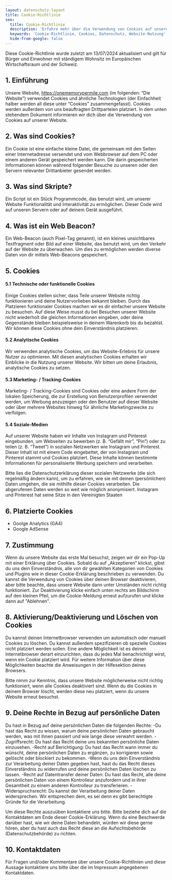 ```yaml
---
layout: datenschutz-layout
title: Cookie-Richtlinie
seo:
  title: Cookie-Richtlinie
  description: 'Erfahre mehr über die Verwendung von Cookies auf unserer Website und wie sie deine Erfahrung verbessern.'
  keywords: 'Cookie-Richtlinie, Cookies, Datenschutz, Website-Nutzung'
  hide-from-google: false
---
```

Diese Cookie-Richtlinie wurde zuletzt am 13/07/2024 aktualisiert und gilt für Bürger und Einwohner mit ständigem Wohnsitz im Europäischen Wirtschaftsraum und der Schweiz.

## 1. Einführung
Unsere Website, https://onememorypermile.com (im folgenden: “Die Website”) verwendet Cookies und ähnliche Technologien (der Einfachheit halber werden all diese unter “Cookies” zusammengefasst). Cookies werden außerdem von uns beauftragten Drittparteien platziert. In dem unten stehendem Dokument informieren wir dich über die Verwendung von Cookies auf unserer Website.

## 2. Was sind Cookies?
Ein Cookie ist eine einfache kleine Datei, die gemeinsam mit den Seiten einer Internetadresse versendet und vom Webbrowser auf dem PC oder einem anderen Gerät gespeichert werden kann. Die darin gespeicherten Informationen können während folgender Besuche zu unseren oder den Servern relevanter Drittanbieter gesendet werden.

## 3. Was sind Skripte?
Ein Script ist ein Stück Programmcode, das benutzt wird, um unserer Website Funktionalität und Interaktivität zu ermöglichen. Dieser Code wird auf unseren Servern oder auf deinem Gerät ausgeführt.

## 4. Was ist ein Web Beacon?
Ein Web-Beacon (auch Pixel-Tag genannt), ist ein kleines unsichtbares Textfragment oder Bild auf einer Website, das benutzt wird, um den Verkehr auf der Website zu überwachen. Um dies zu ermöglichen werden diverse Daten von dir mittels Web-Beacons gespeichert.

## 5. Cookies
#### 5.1 Technische oder funktionelle Cookies
Einige Cookies stellen sicher, dass Teile unserer Website richtig funktionieren und deine Nutzervorlieben bekannt bleiben. Durch das Platzieren funktionaler Cookies machen wir es dir einfacher unsere Website zu besuchen. Auf diese Weise musst du bei Besuchen unserer Website nicht wiederholt die gleichen Informationen eingeben, oder deine Gegenstände bleiben beispielsweise in deinem Warenkorb bis du bezahlst. Wir können diese Cookies ohne dein Einverständnis platzieren.

#### 5.2 Analytische Cookies
Wir verwenden analytische Cookies, um das Website-Erlebnis für unsere Nutzer zu optimieren. Mit diesen analytischen Cookies erhalten wir Einblicke in die Nutzung unserer Website. Wir bitten um deine Erlaubnis, analytische Cookies zu setzen.

#### 5.3 Marketing- / Tracking-Cookies
Marketing- / Tracking-Cookies sind Cookies oder eine andere Form der lokalen Speicherung, die zur Erstellung von Benutzerprofilen verwendet werden, um Werbung anzuzeigen oder den Benutzer auf dieser Website oder über mehrere Websites hinweg für ähnliche Marketingzwecke zu verfolgen.

#### 5.4 Soziale-Medien
Auf unserer Website haben wir Inhalte von Instagram und Pinterest eingebunden, um Webseiten zu bewerben (z. B. “Gefällt mir”, “Pin”) oder zu teilen (z. B. “Tweet”) in sozialen Netzwerken wie Instagram und Pinterest. Dieser Inhalt ist mit einem Code eingebettet, der von Instagram und Pinterest stammt und Cookies platziert. Diese Inhalte können bestimmte Informationen für personalisierte Werbung speichern und verarbeiten.

Bitte lies die Datenschutzerklärung dieser sozialen Netzwerke (die sich regelmäßig ändern kann), um zu erfahren, wie sie mit deinen (persönlichen) Daten umgehen, die sie mithilfe dieser Cookies verarbeiten. Die abgerufenen Daten werden so weit wie möglich anonymisiert. Instagram und Pinterest hat seine Sitze in den Vereinigten Staaten

## 6. Platzierte Cookies  
- Goolge Analytics (GA4)
- Google AdSense

## 7. Zustimmung
Wenn du unsere Website das erste Mal besuchst, zeigen wir dir ein Pop-Up mit einer Erklärung über Cookies. Sobald du auf „Akzeptieren“ klickst, gibst du uns dein Einverständnis, alle von dir gewählten Kategorien von Cookies und Plugins wie in dieser Cookie-Erklärung beschrieben zu verwenden. Du kannst die Verwendung von Cookies über deinen Browser deaktivieren, aber bitte beachte, dass unsere Website dann unter Umständen nicht richtig funktioniert. Zur Deaktivierung klicke einfach unten rechts am Bildschirm auf den kleinen Pfeil, um die Cookie-Meldung erneut aufzurufen und klicke dann auf "Ablehnen".

## 8. Aktivierung/Deaktivierung und Löschen von Cookies
Du kannst deinen Internetbrowser verwenden um automatisch oder manuell Cookies zu löschen. Du kannst außerdem spezifizieren ob spezielle Cookies nicht platziert werden sollen. Eine andere Möglichkeit ist es deinen Internetbrowser derart einzurichten, dass du jedes Mal benachrichtigt wirst, wenn ein Cookie platziert wird. Für weitere Information über diese Möglichkeiten beachte die Anweisungen in der Hilfesektion deines Browsers.

Bitte nimm zur Kenntnis, dass unsere Website möglicherweise nicht richtig funktioniert, wenn alle Cookies deaktiviert sind. Wenn du die Cookies in deinem Browser löscht, werden diese neu platziert, wenn du unsere Website erneut besuchst.

## 9. Deine Rechte in Bezug auf persönliche Daten
Du hast in Bezug auf deine persönlichen Daten die folgenden Rechte: 
-Du hast das Recht zu wissen, warum deine persönlichen Daten gebraucht werden, was mit ihnen passiert und wie lange diese verwahrt werden.
-Zugriffsrecht: Du hast das Recht deine uns bekannten persönliche Daten einzusehen. 
-Recht auf Berichtigung: Du hast das Recht wann immer du wünscht, deine persönlichen Daten zu ergänzen, zu korrigieren sowie gelöscht oder blockiert zu bekommen. 
-Wenn du uns dein Einverständnis zur Verarbeitung deiner Daten gegeben hast, hast du das Recht dieses Einverständnis zu widerrufen und deine persönlichen Daten löschen zu lassen. 
-Recht auf Datentransfer deiner Daten: Du hast das Recht, alle deine persönlichen Daten von einem Kontrolleur anzufordern und in ihrer Gesamtheit zu einem anderen Kontrolleur zu transferieren. 
-Widerspruchsrecht: Du kannst der Verarbeitung deiner Daten widersprechen. Wir entsprechen dem, es sei denn es gibt berechtigte Gründe für die Verarbeitung. 

Um diese Rechte auszuüben kontaktiere uns bitte. Bitte beziehe dich auf die Kontaktdaten am Ende dieser Cookie-Erklärung. Wenn du eine Beschwerde darüber hast, wie wir deine Daten behandeln, würden wir diese gerne hören, aber du hast auch das Recht diese an die Aufsichtsbehörde (Datenschutzbehörde) zu richten.

## 10. Kontaktdaten
Für Fragen und/oder Kommentare über unsere Cookie-Richtlinien und diese Aussage kontaktiere uns bitte über die im Impressum angegebenen Kontaktdaten.   
